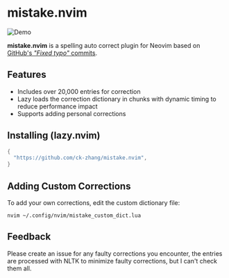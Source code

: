 # mistake.nvim

![Demo](https://github.com/user-attachments/assets/06167e5a-43cf-460b-b750-6fca75010f90)

**mistake.nvim** is a spelling auto correct plugin for Neovim based on [GitHub's *"Fixed typo"* commits](https://github.com/mhagiwara/github-typo-corpus). 

## Features
- Includes over 20,000 entries for correction 
- Lazy loads the correction dictionary in chunks with dynamic timing to reduce performance impact
- Supports adding personal corrections

## Installing (lazy.nvim)

```lua
{
  "https://github.com/ck-zhang/mistake.nvim",
}
```
## Adding Custom Corrections

To add your own corrections, edit the custom dictionary file:
```shell
nvim ~/.config/nvim/mistake_custom_dict.lua
```
## Feedback

Please create an issue for any faulty corrections you encounter, the entries are processed with NLTK to minimize faulty corrections, but I can't check them all.
